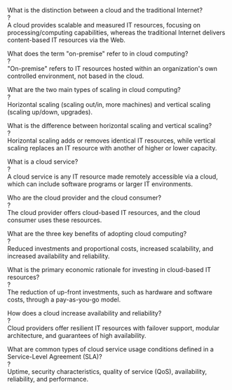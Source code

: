 What is the distinction between a cloud and the traditional Internet?  
?  
A cloud provides scalable and measured IT resources, focusing on processing/computing capabilities, whereas the traditional Internet delivers content-based IT resources via the Web.

What does the term "on-premise" refer to in cloud computing?  
?  
"On-premise" refers to IT resources hosted within an organization's own controlled environment, not based in the cloud.

What are the two main types of scaling in cloud computing?  
?  
Horizontal scaling (scaling out/in, more machines) and vertical scaling (scaling up/down, upgrades).

What is the difference between horizontal scaling and vertical scaling?  
?  
Horizontal scaling adds or removes identical IT resources, while vertical scaling replaces an IT resource with another of higher or lower capacity.

What is a cloud service?  
?  
A cloud service is any IT resource made remotely accessible via a cloud, which can include software programs or larger IT environments.

Who are the cloud provider and the cloud consumer?  
?  
The cloud provider offers cloud-based IT resources, and the cloud consumer uses these resources.

What are the three key benefits of adopting cloud computing?  
?  
Reduced investments and proportional costs, increased scalability, and increased availability and reliability.

What is the primary economic rationale for investing in cloud-based IT resources?  
?  
The reduction of up-front investments, such as hardware and software costs, through a pay-as-you-go model.

How does a cloud increase availability and reliability?  
?  
Cloud providers offer resilient IT resources with failover support, modular architecture, and guarantees of high availability.

What are common types of cloud service usage conditions defined in a Service-Level Agreement (SLA)?  
?  
Uptime, security characteristics, quality of service (QoS), availability, reliability, and performance.
